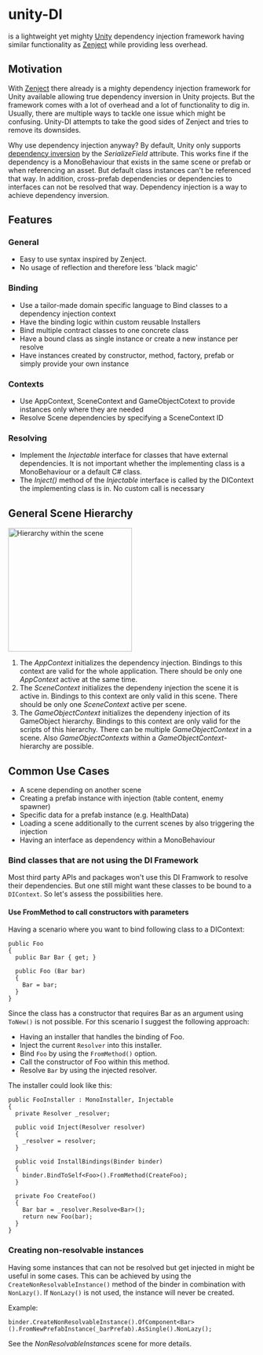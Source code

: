 # unity-DI
is a lightweight yet mighty [Unity](https://unity.com/de) dependency injection framework having similar functionality as [Zenject](https://github.com/modesttree/Zenject) while providing less overhead.

## Motivation
With [Zenject](https://github.com/modesttree/Zenject) there already is a mighty dependency injection framework for Unity available allowing true dependency inversion in Unity projects. But the framework comes with a lot of overhead and a lot of functionality to dig in. Usually, there are multiple ways to tackle one issue which might be confusing. Unity-DI attempts to take the good sides of Zenject and tries to remove its downsides.

Why use dependency injection anyway? By default, Unity only supports [dependency inversion](https://en.wikipedia.org/wiki/Dependency_inversion_principle) by the *SerializeField* attribute. This works fine if the dependency is a MonoBehaviour that exists in the same scene or prefab or when referencing an asset. But default class instances can't be referenced that way. In addition, cross-prefab dependencies or dependencies to interfaces can not be resolved that way. Dependency injection is a way to achieve dependency inversion.

## Features

### General
- Easy to use syntax inspired by Zenject.
- No usage of reflection and therefore less 'black magic'

### Binding
- Use a tailor-made domain specific language to Bind classes to a dependency injection context
- Have the binding logic within custom reusable Installers
- Bind multiple contract classes to one concrete class
- Have a bound class as single instance or create a new instance per resolve
- Have instances created by constructor, method, factory, prefab or simply provide your own instance

### Contexts
- Use AppContext, SceneContext and GameObjectCotext to provide instances only where they are needed
- Resolve Scene dependencies by specifying a SceneContext ID

### Resolving
- Implement the *Injectable* interface for classes that have external dependencies. It is not important whether the implementing class is a MonoBehaviour or a default C# class.
- The *Inject()* method of the *Injectable* interface is called by the DIContext the implementing class is in. No custom call is necessary

## General Scene Hierarchy
<img width="252" alt="Hierarchy within the scene" src="https://user-images.githubusercontent.com/57714553/153228145-bc472e31-e599-4b30-b1c5-f988ade4cf76.png">

1) The *AppContext* initializes the dependency injection. Bindings to this context are valid for the whole application. There should be only one *AppContext* active at the same time.
2) The *SceneContext* initializes the dependeny injection the scene it is active in. Bindings to this context are only valid in this scene. There should be only one *SceneContext* active per scene.
3) The *GameObjectContext* initializes the dependeny injection of its GameObject hierarchy. Bindings to this context are only valid for the scripts of this hierarchy. There can be multiple *GameObjectContext* in a scene. Also *GameObjectContexts* within a *GameObjectContext*-hierarchy are possible.

## Common Use Cases
- A scene depending on another scene
- Creating a prefab instance with injection (table content, enemy spawner)
- Specific data for a prefab instance (e.g. HealthData)
- Loading a scene additionally to the current scenes by also triggering the injection
- Having an interface as dependency within a MonoBehaviour

### Bind classes that are not using the DI Framework
Most third party APIs and packages won't use this DI Framwork to resolve their dependencies. But one still might want these classes to be bound to a ```DIContext```. So let's assess the possibilities here.

#### Use FromMethod to call constructors with parameters
Having a scenario where you want to bind following class to a DIContext:
```
public Foo
{
  public Bar Bar { get; }

  public Foo (Bar bar)
  {
    Bar = bar;
  }
}
```
Since the class has a constructor that requires Bar as an argument using ```ToNew()``` is not possible. 
For this scenario I suggest the following approach:
- Having an installer that handles the binding of Foo.
- Inject the current ```Resolver``` into this installer.
- Bind ```Foo``` by using the ```FromMethod()``` option.
- Call the constructor of Foo within this method.
- Resolve ```Bar``` by using the injected resolver.

The installer could look like this:
```
public FooInstaller : MonoInstaller, Injectable
{
  private Resolver _resolver;
  
  public void Inject(Resolver resolver)
  {
    _resolver = resolver;
  }
  
  public void InstallBindings(Binder binder)
  {
    binder.BindToSelf<Foo>().FromMethod(CreateFoo);
  }
  
  private Foo CreateFoo()
  {
    Bar bar = _resolver.Resolve<Bar>();
    return new Foo(bar);
  }
}
```

### Creating non-resolvable instances
Having some instances that can not be resolved but get injected in might be useful in some cases. This can be achieved by using the ```CreateNonResolvableInstance()``` method of the binder in combination with ```NonLazy()```. If ```NonLazy()``` is not used, the instance will never be created.

Example:
```
binder.CreateNonResolvableInstance().OfComponent<Bar>().FromNewPrefabInstance(_barPrefab).AsSingle().NonLazy();
```

See the *NonResolvableInstances* scene for more details.
